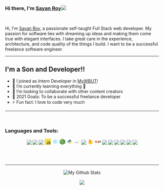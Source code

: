 ### Hi there, I'm [Sayan Roy][website]<img src="https://media.giphy.com/media/hvRJCLFzcasrR4ia7z/giphy.gif" width="25px">
</br>

Hi, I'm [Sayan Roy](https://sayanroy.in), a passionate self-taught Full Stack web developer. My passion for software lies with dreaming up ideas and making them come true with elegant interfaces. I take great care in the experience, architecture, and code quality of the things I build. I want to be a successful freelance software engineer.

---

## I'm a Son and Developer!!
- 🔭 I joined as Intern Developer in [MyWBUT](https://mywbut.com/)!
- 🌱 I’m currently learning everything 🤣
- 👯 I’m looking to collaborate with other content creators
- 🥅 2021 Goals: To be a successful freelance developer
- ⚡ Fun fact: I love to code very much

<!-- ### Spotify Playing 🎧

[<img src="https://now-playing-codestackr.vercel.app/api/spotify-playing" alt="codeSTACKr Spotify Playing" width="350" />](https://open.spotify.com/user/swyqyimdc12jajde4vpwd2x1b) -->
---

<br />

### Languages and Tools:
<p align="center">
<code><img height="20" src="https://miro.medium.com/max/600/1*u9Rw2zT1kQl0I0Oa-9vc_g.png"></code>
<code><img height="20" src="https://upload.wikimedia.org/wikipedia/commons/thumb/6/61/HTML5_logo_and_wordmark.svg/1200px-HTML5_logo_and_wordmark.svg.png"></code>
<code><img height="20" src="https://www.boylesoftware.com/blog/wp-content/uploads/2014/07/280x250_css3_logo.jpg"></code>
<code><img height="20" src="https://raw.githubusercontent.com/github/explore/80688e429a7d4ef2fca1e82350fe8e3517d3494d/topics/javascript/javascript.png"></code>
<code><img height="20" src="https://raw.githubusercontent.com/github/explore/80688e429a7d4ef2fca1e82350fe8e3517d3494d/topics/react/react.png"></code>
<code><img height="20" src="https://raw.githubusercontent.com/github/explore/80688e429a7d4ef2fca1e82350fe8e3517d3494d/topics/nodejs/nodejs.png"></code>
<code><img height="20" src="https://raw.githubusercontent.com/github/explore/80688e429a7d4ef2fca1e82350fe8e3517d3494d/topics/python/python.png"></code>
<code><img height="20" src="https://raw.githubusercontent.com/github/explore/80688e429a7d4ef2fca1e82350fe8e3517d3494d/topics/mysql/mysql.png"></code>
<code><img height="20" src="https://infinapps.com/wp-content/uploads/2018/10/mongodb-logo.png"></code>
<code><img height="20" src="https://raw.githubusercontent.com/github/explore/80688e429a7d4ef2fca1e82350fe8e3517d3494d/topics/firebase/firebase.png"></code>
<code><img height="20" src="https://raw.githubusercontent.com/github/explore/80688e429a7d4ef2fca1e82350fe8e3517d3494d/topics/git/git.png"></code>
<code><img height="20" src="https://miro.medium.com/max/404/1*mujOqlQ9k9Mhpj1PbxsSDQ.png"></code>
<code><img height="20" src="https://toppng.com/uploads/preview/react-native-svg-transformer-allows-you-import-svg-aperture-science-innovators-logo-11562851994zqcpwozsvy.png"></code>
<code><img height="20" src="https://ih1.redbubble.net/image.683518800.8491/st,small,507x507-pad,600x600,f8f8f8.jpg"></code>
<code><img height="20" src="https://www.pngitem.com/pimgs/m/385-3850320_png-transparent-mongodb-icon-mongodb-logo-png-download.png"></code>
<code><img height="20" src="https://cdn.write.corbpie.com/wp-content/uploads/2019/02/xampp-logo.png"></code>
<code><img height="20" src="https://netex.consulting/wp-content/uploads/2018/06/vps-logo-big.png"></code>
</p>

<br />
<br />

<!-- --- -->

<!-- ### 📕 Latest Blog Posts -->
<!-- BLOG-POST-LIST:START -->
<!-- BLOG-POST-LIST:END -->

---
<p align = "center">
<img src="https://github-readme-stats.vercel.app/api?username=Sayan-Roy-729&show_icons=true&theme=tokyonight&text_color=fff" alt = "My Github Stats" align = "center"/>
</p>
<p align="center">
<img src="https://github-readme-stats.vercel.app/api/top-langs/?username=Sayan-Roy-729&theme=tokyonight&layout=compact" align="center"/>
</p>



<!-- [![Top Langs](https://github-readme-stats.vercel.app/api/top-langs/?username=Sayan-Roy-729)](https://github.com/anuraghazra/github-readme-stats) -->





[website]: https://sayanroy.in
[linkedin]: https://www.linkedin.com/in/sayanroy729/
[email]: rsayan553@gmail.com